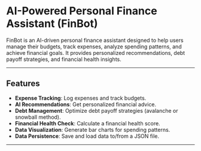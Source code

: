 # AI-Powered Personal Finance Assistant (FinBot)

FinBot is an AI-driven personal finance assistant designed to help users manage their budgets, track expenses, analyze spending patterns, and achieve financial goals. It provides personalized recommendations, debt payoff strategies, and financial health insights.

---

## Features

- **Expense Tracking**: Log expenses and track budgets.
- **AI Recommendations**: Get personalized financial advice.
- **Debt Management**: Optimize debt payoff strategies (avalanche or snowball method).
- **Financial Health Check**: Calculate a financial health score.
- **Data Visualization**: Generate bar charts for spending patterns.
- **Data Persistence**: Save and load data to/from a JSON file.

---
